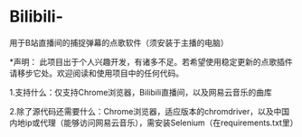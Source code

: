 # Bilibili-
用于B站直播间的捕捉弹幕的点歌软件（须安装于主播的电脑）

*声明： 此项目出于个人兴趣开发，有诸多不足。若希望使用稳定更新的点歌插件请移步它处。欢迎阅读和使用项目中的任何代码。

1.支持什么：仅支持Chrome浏览器，Bilibili直播间，以及网易云音乐的曲库

2.除了源代码还需要什么：Chrome浏览器，适应版本的chromdriver，以及中国内地ip或代理（能够访问网易云音乐），需安装Selenium（在requirements.txt里）

